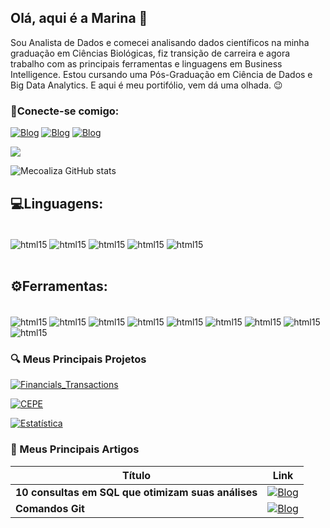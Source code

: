 ## Olá, aqui é a Marina 👋

Sou Analista de Dados e comecei analisando dados científicos na minha graduação em Ciências Biológicas, 
fiz transição de carreira e agora trabalho com as principais ferramentas e linguagens em Business Intelligence.
Estou cursando uma Pós-Graduação em Ciência de Dados e Big Data Analytics. E aqui é meu portifólio, vem dá uma olhada. 😉



### 📲Conecte-se comigo:

[![Blog](https://img.shields.io/badge/Gmail-D14836?style=for-the-badge&logo=gmail&logoColor=white)](https://mecoaliza@gmail.com)
[![Blog](https://img.shields.io/badge/LinkedIn-0077B5?style=for-the-badge&logo=linkedin&logoColor=white)](https://www.linkedin.com/in/marina-esteves-in-data/)
[![Blog](https://img.shields.io/badge/Medium-12100E?style=for-the-badge&logo=medium&logoColor=white)](https://medium.com/@mecoaliza)

![](http://github-profile-summary-cards.vercel.app/api/cards/profile-details?username=Mecoaliza&theme=tokyonight)

![Mecoaliza GitHub stats](https://github-readme-stats.vercel.app/api?username=mecoaliza&show_icons=true&theme=tokyonight)

## 💻Linguagens:

<div style="display: inline_block"><br/>
    <img align="center" alt="html15" src="https://img.shields.io/badge/Python-FFD43B?style=for-the-badge&logo=python&logoColor=blue" />
    <img align="center" alt="html15" src="https://img.shields.io/badge/R-276DC3?style=for-the-badge&logo=r&logoColor=white" />
    <img align="center" alt="html15" src="https://img.shields.io/badge/Microsoft_SQL_Server-CC2927?style=for-the-badge&logo=microsoft-sql-server&logoColor=white" />
    <img align="center" alt="html15" src="https://img.shields.io/badge/HTML5-E34F26?style=for-the-badge&logo=html5&logoColor=white" />
    <img align="center" alt="html15" src="https://img.shields.io/badge/GIT-E44C30?style=for-the-badge&logo=git&logoColor=white" />
</div><br/>

## ⚙️Ferramentas:

<div style="display: inline_block"><br/>
    <img align="center" alt="html15" src="https://img.shields.io/badge/MySQL-005C84?style=for-the-badge&logo=mysql&logoColor=white" />
    <img align="center" alt="html15" src="https://img.shields.io/badge/PowerBI-F2C811?style=for-the-badge&logo=Power%20BI&logoColor=white" />
    <img align="center" alt="html15" src="https://img.shields.io/badge/Figma-F24E1E?style=for-the-badge&logo=figma&logoColor=white" />
    <img align="center" alt="html15" src="https://img.shields.io/badge/Azure_DevOps-0078D7?style=for-the-badge&logo=azure-devops&logoColor=white" />
    <img align="center" alt="html15" src="https://img.shields.io/badge/PostgreSQL-316192?style=for-the-badge&logo=postgresql&logoColor=white" />
    <img align="center" alt="html15" src="https://img.shields.io/badge/Canva-%2300C4CC.svg?&style=for-the-badge&logo=Canva&logoColor=white" />
    <img align="center" alt="html15" src="https://img.shields.io/badge/Flask-000000?style=for-the-badge&logo=flask&logoColor=white" />
    <img align="center" alt="html15" src="https://img.shields.io/badge/Jupyter-F37626.svg?&style=for-the-badge&logo=Jupyter&logoColor=white" />
    <img align="center" alt="html15" src="https://img.shields.io/badge/GitHub-100000?style=for-the-badge&logo=github&logoColor=white" />
</div>

### 🔍 Meus Principais Projetos

[![Financials_Transactions](https://github-readme-stats.vercel.app/api/pin/?username=Mecoaliza&repo=Financials_Transactions&bg_color=000&border_color=30A3DC&show_icons=true&icon_color=30A3DC&title_color=E94D5F&text_color=FFF)](https://github.com/Mecoaliza/Financials_Transactions)

[![CEPE](https://github-readme-stats.vercel.app/api/pin/?username=Mecoaliza&repo=CEPE&bg_color=000&border_color=30A3DC&show_icons=true&icon_color=30A3DC&title_color=E94D5F&text_color=FFF)](https://github.com/Mecoaliza/CEPE)

[![Estatística](https://github-readme-stats.vercel.app/api/pin/?username=Mecoaliza&repo=sampling&bg_color=000&border_color=30A3DC&show_icons=true&icon_color=30A3DC&title_color=E94D5F&text_color=FFF)](https://github.com/Mecoaliza/sampling)


### 📝 Meus Principais Artigos

| Título | Link |
|--------|-------|
|**10 consultas em SQL que otimizam suas análises** | [![Blog](https://img.shields.io/badge/Medium-12100E?style=for-the-badge&logo=medium&logoColor=white)](https://medium.com/@mecoaliza/10-consultas-em-sql-que-otimizam-suas-an%C3%A1lises-579493431da8) |
|**Comandos Git** | [![Blog](https://img.shields.io/badge/GitHub-100000?style=for-the-badge&logo=github&logoColor=white)](https://github.com/Mecoaliza/DataScience.py)

